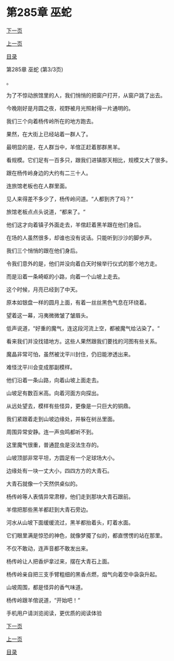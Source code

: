 <h1>第285章   巫蛇</h1>
            <div><p><a href="./855_%E7%AC%AC286%E7%AB%A0_%E9%AC%BC%E7%95%9C%E6%9C%AF.md">下一页</a></p><p><a href="./853_%E7%AC%AC285%E7%AB%A0_%E5%B7%AB%E8%9B%87.md">上一页</a></p><p><a href="../">目录</a></p></div>
            <div><p>第285章   巫蛇 (第3/3页)</p><p>。</p><p>为了不惊动旅馆里的人，我们悄悄的把窗户打开，从窗户跳了出去。</p><p>今晚刚好是月圆之夜，视野被月光照射得一片通明的。</p><p>我们三个向着杨传岭所在的地方跑去。</p><p>果然，在大街上已经站着一群人了。</p><p>最明显的是，在人群当中，羊倌正赶着那群黑羊。</p><p>看规模。它们足有一百多只，跟我们进镇那天相比，规模又大了很多。</p><p>跟在杨传岭身边的大约有二三十人。</p><p>连旅馆老板也在人群里面。</p><p>见人来得差不多少了，杨传岭问道。“人都到齐了吗？“</p><p>旅馆老板点点头说道，“都来了。“</p><p>他们这才向着镇子外面走去，羊倌赶着黑羊跟在他们身后。</p><p>在场的人虽然很多，却谁也没有说话。只能听到沙沙的脚步声。</p><p>我们三个悄悄的跟在他们身后。</p><p>令我们意外的是，他们并没向着白天时候举行仪式的那个地方走。</p><p>而是沿着一条崎岖的小路，向着一个山坡上走去。</p><p>这个时候，月亮已经到了中天。</p><p>原本如银盘一样的圆月上面，有着一丝丝黑色气息在环绕着。</p><p>望着这一幕，冯夷微微皱了皱眉头。</p><p>低声说道，“好重的魔气，连这段河流上空，都被魔气给沾染了。“</p><p>看来我们并没找错地方。这些人果然跟我们要找的河图有些关系。</p><p>魔晶非常可怕，虽然被沈平川封住，仍旧能渗透出来。</p><p>难怪沈平川会变成那副模样。</p><p>他们沿着一条山路，向着山坡上面走去。</p><p>山坡足有数百米高。向着河面方向探出。</p><p>从远处望去，模样有些怪异，更像是一只巨大的铜鼎。</p><p>我们紧跟着走到山坡边缘处，并躲在树丛里面。</p><p>周围异常安静。连一声虫鸣都听不到。</p><p>这里魔气很重，普通昆虫是没法生存的。</p><p>山坡顶部非常平坦，方圆足有一个足球场大小。</p><p>边缘处有一块一丈大小，四四方方的大青石。</p><p>大青石就像一个天然供桌似的。</p><p>杨传岭等人表情异常肃穆，他们走到那块大青石跟前。</p><p>羊倌把那些黑羊都赶到大青石旁边。</p><p>河水从山坡下面缓缓流过，黑羊都抬着头，盯着水面。</p><p>它们眼里满是惊恐的神色，就像梦魇了似的，都直愣愣的站在那里。</p><p>不仅不敢动，连声音都不敢发出来。</p><p>杨传岭让人把香炉拿过来，摆在大青石上面。</p><p>杨传岭亲自把三支手臂粗细的黑香点燃，烟气向着空中袅袅升起。</p><p>山坡周围，都是怪异的香气味道。</p><p>杨传岭跟羊倌说道，“开始吧！“</p><p>手机用户请浏览阅读，更优质的阅读体验</p></div>
            <div><p><a href="./855_%E7%AC%AC286%E7%AB%A0_%E9%AC%BC%E7%95%9C%E6%9C%AF.md">下一页</a></p><p><a href="./853_%E7%AC%AC285%E7%AB%A0_%E5%B7%AB%E8%9B%87.md">上一页</a></p><p><a href="../">目录</a></p></div>